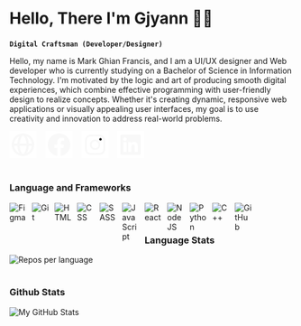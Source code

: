 # Hello, There I'm Gjyann 👨‍💻

**`Digital Craftsman (Developer/Designer)`**

Hello, my name is Mark Ghian Francis, and I am a UI/UX designer and Web developer who is currently studying on a Bachelor of Science in Information Technology. I'm motivated by the logic and art of producing smooth digital experiences, which combine effective programming with user-friendly design to realize concepts. Whether it's creating dynamic, responsive web applications or visually appealing user interfaces, my goal is to use creativity and innovation to address real-world problems.

[![website](./img/bx-globe.svg)](https://codestackr.com#gh-dark-mode-only)
&nbsp;&nbsp;
[![website](./img/bxl-facebook-circle.svg)](https://codestackr.com#gh-dark-mode-only)
&nbsp;&nbsp;
[![website](./img/bxl-instagram.svg)](https://codestackr.com#gh-dark-mode-only)
&nbsp;&nbsp;
[![website](./img/bxl-linkedin-square.svg)](https://codestackr.com#gh-dark-mode-only)
&nbsp;&nbsp;

#

### Language and Frameworks

<img align="left" alt="Figma" width="30px" style="padding-right:10px;" src="https://cdn.jsdelivr.net/gh/devicons/devicon@latest/icons/figma/figma-original.svg"/>
<img align="left" alt="Git" width="30px" style="padding-right:10px;" src="https://cdn.jsdelivr.net/gh/devicons/devicon/icons/git/git-original.svg" />
<img align="left" alt="HTML" width="30px" style="padding-right:10px;" src="https://cdn.jsdelivr.net/gh/devicons/devicon/icons/html5/html5-plain.svg" />
<img align="left" alt="CSS" width="30px" style="padding-right:10px;" src="https://cdn.jsdelivr.net/gh/devicons/devicon/icons/css3/css3-plain.svg" />
<img align="left" alt="SASS" width="30px" style="padding-right:10px;" src="https://cdn.jsdelivr.net/gh/devicons/devicon@latest/icons/sass/sass-original.svg" />
<img align="left" alt="JavaScript" width="30px" style="padding-right:10px;" src="https://cdn.jsdelivr.net/gh/devicons/devicon/icons/javascript/javascript-plain.svg" />
<img align="left" alt="React" width="30px" style="padding-right:10px;" src="https://cdn.jsdelivr.net/gh/devicons/devicon/icons/react/react-original.svg" />
<img align="left" alt="NodeJS" width="30px" style="padding-right:10px;" src="https://cdn.jsdelivr.net/gh/devicons/devicon/icons/nodejs/nodejs-original.svg" />
<img align="left" alt="Python" width="30px" style="padding-right:10px;" src="https://cdn.jsdelivr.net/gh/devicons/devicon@latest/icons/python/python-original.svg" />
<img align="left" alt="C++" width="30px" style="padding-right:10px;" src="https://cdn.jsdelivr.net/gh/devicons/devicon@latest/icons/cplusplus/cplusplus-original.svg" />
<img align="left" alt="GitHub" width="30px" style="padding-right:10px;" src="https://cdn.jsdelivr.net/gh/devicons/devicon/icons/github/github-original.svg" />
<br />

#

### Language Stats
<picture align="left">
  <source media="(prefers-color-scheme: dark)" srcset="https://github-profile-summary-cards.vercel.app/api/cards/repos-per-language?username=gjyannDev&theme=nord_dark">
  <source media="(prefers-color-scheme: light)"srcset="https://github-profile-summary-cards.vercel.app/api/cards/repos-per-language?username=gjyannDev&theme=nord_bright">
  <img alt="Repos per language" src="https://github-profile-summary-cards.vercel.app/api/cards/repos-per-language?username=gjyannDev&theme=nord_dark">
</picture>

#

### Github Stats
<picture>
  <source media="(prefers-color-scheme: dark)" srcset="https://github-profile-summary-cards.vercel.app/api/cards/profile-details?username=gjyannDev&theme=nord_dark">
  <source media="(prefers-color-scheme: light)"srcset="https://github-profile-summary-cards.vercel.app/api/cards/profile-details?username=gjyannDev&theme=nord_bright">
  <img alt="My GitHub Stats" src="https://github-profile-summary-cards.vercel.app/api/cards/profile-details?username=gjyannDev&theme=nord_dark">
</picture>
